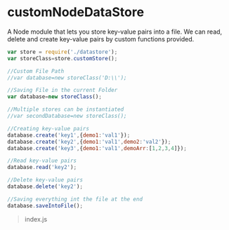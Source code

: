 # customNodeDataStore

A Node module that lets you store key-value pairs into a file. We can read, delete and create key-value pairs by custom functions provided.

```javascript
var store = require('./datastore');
var storeClass=store.customStore();

//Custom File Path
//var database=new storeClass('D:\\');

//Saving File in the current Folder
var database=new storeClass();

//Multiple stores can be instantiated
//var secondDatabase=new storeClass();

//Creating key-value pairs
database.create('key1',{demo1:'val1'});
database.create('key2',{demo1:'val1',demo2:'val2'});
database.create('key3',{demo1:'val1',demoArr:[1,2,3,4]});

//Read key-value pairs
database.read('key2');

//Delete key-value pairs
database.delete('key2');

//Saving everything int the file at the end
database.saveIntoFile();
```
> index.js
